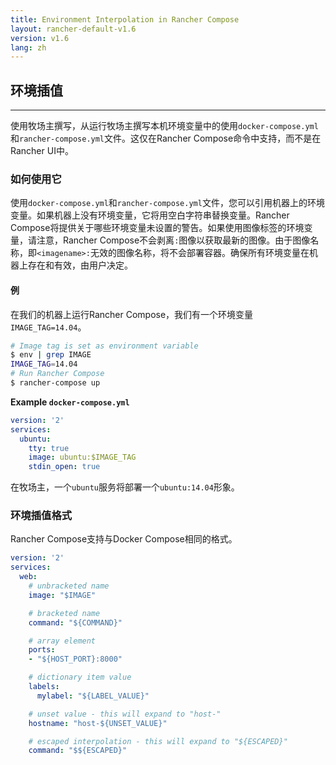 ```yaml
---
title: Environment Interpolation in Rancher Compose
layout: rancher-default-v1.6
version: v1.6
lang: zh
---
```


## 环境插值

------

使用牧场主撰写，从运行牧场主撰写本机环境变量中的使用`docker-compose.yml`和`rancher-compose.yml`文件。这仅在Rancher Compose命令中支持，而不是在Rancher UI中。

### 如何使用它

使用`docker-compose.yml`和`rancher-compose.yml`文件，您可以引用机器上的环境变量。如果机器上没有环境变量，它将用空白字符串替换变量。Rancher Compose将提供关于哪些环境变量未设置的警告。如果使用图像标签的环境变量，请注意，Rancher Compose不会剥离`:`图像以获取最新的图像。由于图像名称，即`<imagename>:`无效的图像名称，将不会部署容器。确保所有环境变量在机器上存在和有效，由用户决定。

#### 例

在我们的机器上运行Rancher Compose，我们有一个环境变量`IMAGE_TAG=14.04`。

```bash
# Image tag is set as environment variable
$ env | grep IMAGE
IMAGE_TAG=14.04
# Run Rancher Compose
$ rancher-compose up
```

**Example `docker-compose.yml`**

```yaml
version: '2'
services:
  ubuntu:
    tty: true
    image: ubuntu:$IMAGE_TAG
    stdin_open: true
```

在牧场主，一个`ubuntu`服务将部署一个`ubuntu:14.04`形象。

### 环境插值格式

Rancher Compose支持与Docker Compose相同的格式。

```yaml
version: '2'
services:
  web:
    # unbracketed name
    image: "$IMAGE"

    # bracketed name
    command: "${COMMAND}"

    # array element
    ports:
    - "${HOST_PORT}:8000"

    # dictionary item value
    labels:
      mylabel: "${LABEL_VALUE}"

    # unset value - this will expand to "host-"
    hostname: "host-${UNSET_VALUE}"

    # escaped interpolation - this will expand to "${ESCAPED}"
    command: "$${ESCAPED}"
```
